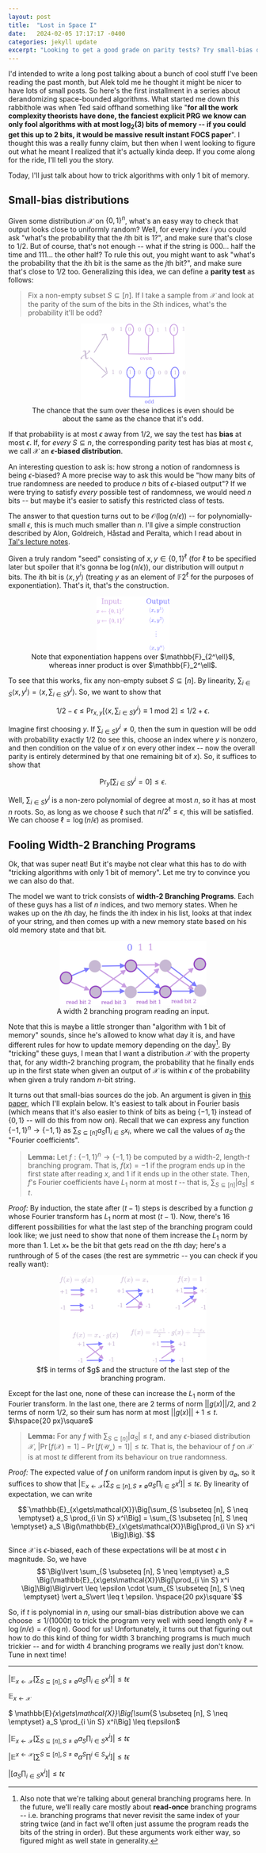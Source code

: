 ```yaml
---
layout: post
title:  "Lost in Space I"
date:   2024-02-05 17:17:17 -0400
categories: jekyll update
excerpt: "Looking to get a good grade on parity tests? Try small-bias distributions!"
---
```

I'd intended to write a long post talking about a bunch of cool stuff I've been reading the past month, but Alek told me he thought it might be nicer to have lots of small posts. So here's the first installment in a series about derandomizing space-bounded algorithms. What started me down this rabbithole was when Ted said offhand something like "**for all the work complexity theorists have done, the fanciest explicit PRG we know can only fool algorithms with at most $\log_2(3)$ bits of memory -- if you could get this up to $2$ bits, it would be massive result instant FOCS paper**". I thought this was a really funny claim, but then when I went looking to figure out what he meant I realized that it's actually kinda deep. If you come along for the ride, I'll tell you the story.

Today, I'll just talk about how to trick algorithms with only 1 bit of memory. 

## Small-bias distributions

Given some distribution $\mathcal{X}$ on $\lbrace 0,1\rbrace^n$, what's an easy way to check that output looks close to uniformly random? Well, for every index $i$ you could ask "what's the probability that the $i$th bit is 1?", and make sure that's close to $1/2$. But of course, that's not enough -- what if the string is $000\dots$ half the time and $111\dots$ the other half? To rule this out, you might want to ask "what's the probability that the $i$th bit is the same as the $j$th bit?", and make sure that's close to $1/2$ too. Generalizing this idea, we can define a **parity test** as follows:

> Fix a non-empty subset $S \subseteq [n]$. If I take a sample from $\mathcal{X}$ and look at the parity of the sum of the bits in the $S$th indices, what's the probability it'll be odd?

<center>
<figure>
    <img src="/assets/lostinspace/paritytestg.png"
         alt="Example of a parity test"
         width ="50%">
    <figcaption> The chance that the sum over these indices is even should be about the same as the chance that it's odd. </figcaption>
</figure>
</center>

If that probability is at most $\epsilon$ away from $1/2$, we say the test has **bias** at most $\epsilon$. If, for _every_ $S \subseteq n$, the corresponding parity test has bias at most $\epsilon$, we call $\mathcal{X}$ an **$\epsilon$-biased distribution**. 

An interesting question to ask is: how strong a notion of randomness is being $\epsilon$-biased? A more precise way to ask this would be "how many bits of true randomness are needed to produce $n$ bits of $\epsilon$-biased output"? If we were trying to satisfy _every_ possible test of randomness, we would need $n$ bits -- but maybe it's easier to satisfy this restricted class of tests.

The answer to that question turns out to be $\mathcal{O}(\log(n/\epsilon))$ -- for polynomially-small $\epsilon$, this is much much smaller than $n$. I'll give a simple construction described by Alon, Goldreich, Håstad and Peralta, which I read about in [Tal's lecture notes](https://drive.google.com/file/d/1S_AvJTF7X_XcfgdguQ7Zb1oyridoL03R/view).

Given a truly random "seed" consisting of $x, y \in \lbrace 0,1 \rbrace^\ell$ (for $\ell$ to be specified later but spoiler that it's gonna be $\log(n/\epsilon)$), our distribution will output $n$ bits. The $i$th bit is $\langle x, y^i \rangle$ (treating $y$ as an element of $\mathbb{F}{2^\ell}$ for the purposes of exponentiation). That's it, that's the construction. 

<center>
<figure>
    <img src="/assets/lostinspace/smallbiasg.png"
         alt="Small bias source"
         width ="35%">
    <figcaption> Note that exponentiation happens over $\mathbb{F}_{2^\ell}$, whereas inner product is over $\mathbb{F}_2^\ell$. </figcaption>
</figure>
</center>

To see that this works, fix any non-empty subset $S \subseteq [n]$. By linearity, $\sum_{i \in S} \langle x, y^i\rangle = \langle x, \sum_{i \in S} y^i\rangle$. So, we want to show that 

$$1/2 - \epsilon \leq \Pr_{x, y}  \Big[\langle x, \sum_{i \in S} y^i\rangle \equiv 1 \text{ mod 2}\Big] \leq 1/2 + \epsilon .$$

Imagine first choosing $y$. If $\sum_{i \in S} y^i \neq 0$, then the sum in question will be odd with probability exactly $1/2$ (to see this, choose an index where $y$ is nonzero, and then condition on the value of $x$ on every other index -- now the overall parity is entirely determined by that one remaining bit of $x$). So, it suffices to show that 

$$ \Pr_y\Big[ \sum_{i \in S} y^i = 0\Big] \leq \epsilon.$$

Well, $\sum_{i \in S} y^i$ is a non-zero polynomial of degree at most $n$, so it has at most $n$ roots. So, as long as we choose $\ell$ such that $n / 2^\ell \leq \epsilon$, this will be satisfied. We can choose $\ell = \log(n/\epsilon)$ as promised.

## Fooling Width-2 Branching Programs

Ok, that was super neat! But it's maybe not clear what this has to do with "tricking algorithms with only 1 bit of memory". Let me try to convince you we can also do that.

The model we want to trick consists of **width-2 Branching Programs**. Each of these guys has a list of $n$ indices, and two memory states. When he wakes up on the $i$th day, he finds the $i$th index in his list, looks at that index of your string, and then comes up with a new memory state based on his old memory state and that bit. 

<center>
<figure>
    <img src="/assets/lostinspace/examplebranchingg.png"
         alt="Example of a branching program"
         width ="70%">
    <figcaption> A width 2 branching program reading an input. </figcaption>
</figure>
</center>

Note that this is maybe a little stronger than "algorithm with 1 bit of memory" sounds, since he's allowed to know what day it is, and have different rules for how to update memory depending on the day[^1]. By "tricking" these guys, I mean that I want a distribution $\mathcal{X}$ with the property that, for any width-2 branching program, the probability that he finally ends up in the first state when given an output of $\mathcal{X}$ is within $\epsilon$ of the probability when given a truly random $n$-bit string.

It turns out that small-bias sources do the job. An argument is given in [this paper](https://www.cs.princeton.edu/~zdvir/papers/BDVY08.pdf), which I'll explain below. It's easiest to talk about in Fourier basis (which means that it's also easier to think of bits as being $\lbrace -1, 1\rbrace$ instead of $\lbrace 0, 1\rbrace$ -- will do this from now on). Recall that we can express any function $\lbrace -1,1 \rbrace^n \to \lbrace -1, 1 \rbrace$ as $\sum_{S \subseteq [n]} a_S \prod_{i \in S} x_i$, where we call the values of $a_S$ the "Fourier coefficients". 

> **Lemma:** Let $f: \lbrace -1, 1\rbrace^n \to \lbrace -1, 1 \rbrace$ be computed by a width-$2$, length-$t$ branching program. That is, $f(x) = -1$ if the program ends up in the first state after reading $x$, and $1$ if it ends up in the other state. Then, $f$'s Fourier coefficients have $L_1$ norm at most $t$ -- that is, $\sum_{S \subseteq [n]} \vert a_S\vert  \leq t$.

_Proof:_ By induction, the state after $(t - 1)$ steps is described by a function $g$ whose Fourier transform has $L_1$ norm at most $(t-1)$. Now, there's 16 different possibilities for what the last step of the branching program could look like; we just need to show that none of them increase the $L_1$ norm by more than 1. Let $x_*$ be the bit that gets read on the $t$th day; here's a runthrough of 5 of the cases (the rest are symmetric -- you can check if you really want):

<center>
<figure>
    <img src="/assets/lostinspace/width2caseworkg.png"
         alt="Working through cases for what the last level can look like."
         width ="70%">
    <figcaption> $f$ in terms of $g$ and the structure of the last step of the branching program. </figcaption>
</figure>
</center>

Except for the last one, none of these can increase the $L_1$ norm of the Fourier transform. In the last one, there are 2 terms of norm $\vert \vert g(x)\vert \vert /2$, and 2 terms of norm $1/2$, so their sum has norm at most $\vert \vert g(x)\vert \vert  + 1 \leq t$. $\hspace{20 px}\square$

> **Lemma:** For any $f$ with $\sum_{S \subseteq [n]} \vert a_S\vert  \leq t$, and any $\epsilon$-biased distribution $\mathcal{X}$, $\Big\lvert \Pr\Big[f(\mathcal{X}) = 1\Big] - \Pr\Big[f(\mathcal{U_n}) = 1\Big]\Big\rvert  \leq t \epsilon$. That is, the behaviour of $f$ on $\mathcal{X}$ is at most $t\epsilon$ different from its behaviour on true randomness.

_Proof:_ The expected value of $f$ on uniform random input is given by $a_{\emptyset}$, so it suffices to show that $`\Big\lvert \mathbb{E}_{x\gets\mathcal{X}}\Big[\sum_{S \subseteq [n], S \neq \emptyset} a_S \prod_{i \in S} x^i\Big] \Big\rvert \leq t\epsilon`$. By linearity of expectation, we can write 

$$`\mathbb{E}_{x\gets\mathcal{X}}\Big[\sum_{S \subseteq [n], S \neq \emptyset} a_S \prod_{i \in S} x^i\Big] = \sum_{S \subseteq [n], S \neq \emptyset} a_S \Big(\mathbb{E}_{x\gets\mathcal{X}}\Big[\prod_{i \in S} x^i \Big]\Big).`$$

Since $\mathcal{X}$ is $\epsilon$-biased, each of these expectations will be at most $\epsilon$ in magnitude. So, we have
$$`\Big\lvert \sum_{S \subseteq [n], S \neq \emptyset} a_S \Big(\mathbb{E}_{x\gets\mathcal{X}}\Big[\prod_{i \in S} x^i \Big]\Big)\Big\rvert  \leq \epsilon \cdot \sum_{S \subseteq [n], S \neq \emptyset} \vert a_S\vert  \leq t \epsilon. \hspace{20 px}\square`$$

So, if $t$ is polynomial in $n$, using our small-bias distribution above we can choose $\leq 1/(1000t)$ to trick the program very well with seed length only $\ell = \log(n/\epsilon) = \mathcal{O}(\log n)$. Good for us! Unfortunately, it turns out that figuring out how to do this kind of thing for width 3 branching programs is much much trickier -- and for width 4 branching programs we really just don't know. Tune in next time!

<hr class = "header-line">

[^1]: Also note that we're talking about general branching programs here. In the future, we'll really care mostly about **read-once** branching programs -- i.e. branching programs that never revisit the same index of your string twice (and in fact we'll often just assume the program reads the bits of the string in order). But these arguments work either way, so figured might as well state in generality. 

$\Big\lvert \mathbb{E}_{x\gets\mathcal{X}}\Big[\sum_{S \subseteq [n], S \neq \emptyset} a_S \prod_{i \in S} x^i\Big] \Big\rvert \leq t\epsilon$

$\mathbb{E}_{x\gets\mathcal{X}}$

$ \mathbb{E}_{x\gets\mathcal{X}}\Big[\sum_{S \subseteq [n], S \neq \emptyset} a_S \prod_{i \in S} x^i\Big] \leq t\epsilon$

$`\Big\lvert \mathbb{E}_{x\gets\mathcal{X}} \Big[\sum_{S \subseteq [n], S \neq \emptyset} a_S \prod_{i \in S} x^i\Big] \Big\rvert \leq t\epsilon`$

$\Big\lvert \mathbb{E}^{x\gets\mathcal{X}} \Big[\sum^{S \subseteq [n], S \neq \emptyset} a^S \prod^{i \in S} x^i\Big] \Big\rvert \leq t\epsilon$


$\Big\lvert \Big[ a_S \prod_{i \in S} x^i\Big] \Big\rvert \leq t\epsilon$